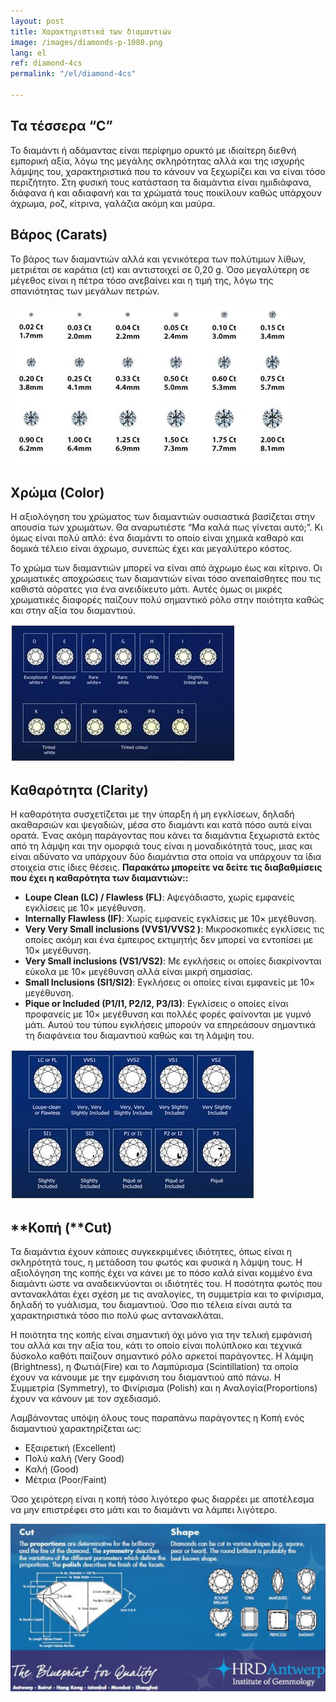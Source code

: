 ```yaml
---
layout: post
title: Χαρακτηριστικά των διαμαντιών
image: /images/diamonds-p-1080.png
lang: el
ref: diamond-4cs
permalink: "/el/diamond-4cs"

---
```

## Τα τέσσερα “C”

Το διαμάντι ή αδάμαντας είναι περίφημο ορυκτό με ιδιαίτερη διεθνή εμπορική αξία, λόγω της μεγάλης σκληρότητας αλλά και της ισχυρής λάμψης του, χαρακτηριστικά που το κάνουν να ξεχωρίζει και να είναι τόσο περιζήτητο. Στη φυσική τους κατάσταση τα διαμάντια είναι ημιδιάφανα, διάφανα ή και αδιαφανή και τα χρώματά τους ποικίλουν καθώς υπάρχουν άχρωμα, ροζ, κίτρινα, γαλάζια ακόμη και μαύρα.

## Βάρος (Carats)

Το βάρος των διαμαντιών αλλά και γενικότερα των πολύτιμων λίθων, μετριέται σε καράτια (ct) και αντιστοιχεί σε 0,20 g. Όσο μεγαλύτερη σε μέγεθος είναι η πέτρα τόσο ανεβαίνει και η τιμή της, λόγω της σπανιότητας των μεγάλων πετρών.

![Illustration of diamond carat weight compared with size in mm](/images/4cs-weight.jpg)

## Χρώμα (Color)

Η αξιολόγηση του χρώματος των διαμαντιών ουσιαστικά βασίζεται στην απουσία των χρωμάτων. Θα αναρωτιέστε “Μα καλά πως γίνεται αυτό;”. Κι όμως είναι πολύ απλό: ένα διαμάντι το οποίο είναι χημικά καθαρό και δομικά τέλειο είναι άχρωμο, συνεπώς έχει και μεγαλύτερο κόστος. 

Το χρώμα των διαμαντιών μπορεί να είναι από άχρωμο έως και κίτρινο. Οι χρωματικές αποχρώσεις των διαμαντιών είναι τόσο ανεπαίσθητες που τις καθιστά αόρατες για ένα ανειδίκευτο μάτι. Αυτές όμως οι μικρές χρωματικές διαφορές παίζουν πολύ σημαντικό ρόλο στην ποιότητα καθώς και στην αξία του διαμαντιού.

![Illustration of the diamond color range, ranging from D to Z, with D being the clearest and Z the most yellow](/images/4cs-color.jpg)

## **Καθαρότητα (Clarity)**

Η καθαρότητα συσχετίζεται με την ύπαρξη ή μη εγκλίσεων, δηλαδή ακαθαρσιών και ψεγαδιών, μέσα στο διαμάντι και κατά πόσο αυτά είναι ορατά. Ένας ακόμη παράγοντας που κάνει τα διαμάντια ξεχωριστά εκτός από τη λάμψη και την ομορφιά τους είναι η μοναδικότητά τους, μιας και είναι αδύνατο να υπάρχουν δύο διαμάντια στα οποία να υπάρχουν τα ίδια στοιχεία στις ίδιες θέσεις.
**Παρακάτω μπορείτε να δείτε τις διαβαθμίσεις που έχει η καθαρότητα των διαμαντιών::**

* **Loupe Clean (LC) / Flawless (FL)**: Αψεγάδιαστο, χωρίς εμφανείς εγκλίσεις με 10× μεγέθυνση.
* **Internally Flawless (IF)**: Χωρίς εμφανείς εγκλίσεις με 10× μεγέθυνση.
* **Very Very Small inclusions (VVS1/VVS2 )**: Μικροσκοπικές εγκλίσεις τις οποίες ακόμη και ένα έμπειρος εκτιμητής δεν μπορεί να εντοπίσει με 10× μεγέθυνση.
* **Very Small inclusions (VS1/VS2)**: Με εγκλήσεις οι οποίες διακρίνονται εύκολα με 10× μεγέθυνση αλλά είναι μικρή σημασίας.
* **Small Inclusions (SI1/SI2)**: Εγκλήσεις οι οποίες είναι εμφανείς με 10× μεγέθυνση.
* **Pique or Included (P1/I1, P2/I2, P3/I3)**: Εγκλίσεις ο οποίες είναι προφανείς με 10× μεγέθυνση και πολλές φορές φαίνονται με γυμνό μάτι. Αυτού του τύπου εγκλήσεις μπορούν να επηρεάσουν σημαντικά τη διαφάνεια του διαμαντιού καθώς και τη λάμψη του.

**![](/images/4cs-clarity.jpg)**

## **Κοπή (**Cut)

Τα διαμάντια έχουν κάποιες συγκεκριμένες ιδιότητες, όπως είναι η σκληρότητά τους, η μετάδοση του φωτός και φυσικά η λάμψη τους. Η αξιολόγηση της κοπής έχει να κάνει με το πόσο καλά είναι κομμένο ένα διαμάντι ώστε να αναδεικνύονται οι ιδιότητές του. Η ποσότητα φωτός που αντανακλάται έχει σχέση με τις αναλογίες, τη συμμετρία και το φινίρισμα, δηλαδή το γυάλισμα, του διαμαντιού. Όσο πιο τέλεια είναι αυτά τα χαρακτηριστικά τόσο πιο πολύ φως αντανακλάται.

Η ποιότητα της κοπής είναι σημαντική όχι μόνο για την τελική εμφάνισή του αλλά και την αξία του, κάτι το οποίο είναι πολύπλοκο και τεχνικά δύσκολο καθότι παίζουν σημαντικό ρόλο αρκετοί παράγοντες. Η λάμψη (Brightness), η Φωτιά(Fire) και το Λαμπύρισμα (Scintillation) τα οποία έχουν να κάνουμε με την εμφάνιση του διαμαντιού από πάνω. Η Συμμετρία (Symmetry), το Φινίρισμα (Polish) και η Αναλογία(Proportions) έχουν να κάνουν με τον σχεδιασμό.

Λαμβάνοντας υπόψη όλους τους παραπάνω παράγοντες η Κοπή ενός διαμαντιού χαρακτηρίζεται ως:

* Εξαιρετική (Excellent)
* Πολύ καλή (Very Good)
* Καλή (Good)
* Μέτρια (Poor/Faint)

Όσο χειρότερη είναι η κοπή τόσο λιγότερο φως διαρρέει με αποτέλεσμα να μην επιστρέφει στο μάτι και το διαμάντι να λάμπει λιγότερο.

![Illustration of diamond cuts and shapes](/images/4cs-cut.png)